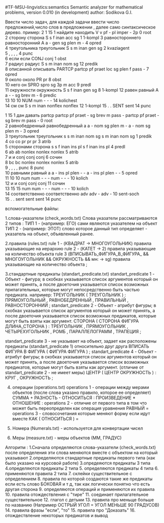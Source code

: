 #TF-MSU-lingvistics:semantics
Semantic analyzer for mathematical problems, version 0.010 (in development)
author: Sodikova G.I.

Ввести число задач, для каждой задачи ввести число предложений,число слов в предложении , далее само синтаксическое дерево.
пример:
2
1
15
1	найдите	находить	V	v pf - pl imper - 2p	0	root	
2	сторону	сторона	S	s f inan acc sg	1	1-kompl	
3	равностороннего	равносторонний	A	a - gen sg plen m -	4	opred	
4	треугольника	треугольник	S	s m inan gen sg	2	kvaziagent	
5	,	,	,	,	4	punc	
6	если	если	CONJ	conj	1	obst	
7	радиус	радиус	S	s m inan nom sg	12	predik	
8	описанной	описывать	PARTCP	partcp pf praet loc sg plen f pass -	7	opred	
9	около	около	PR	pr	8	obst	
10	него	он	SPRO	spro sg 3p m acc	9	predl	
11	окружности	окружность	S	s f inan gen sg	8	1-kompl	
12	равен	равный	A	a - - sg brev m -	6	predic	
13	10	10	NUM	num - - -	14	kolichest	
14	см	см	S	s m inan nonflex nonflex	12	1-kompl	
15	.	.	SENT	sent	14	punc	
				
1
15
1	дан	давать	partcp	partcp pf praet - sg brev m pass -	partcp pf praet - sg brev m pass -	0	root	
2	равнобедренный	равнобедренный	a	a - nom sg plen m -	a - nom sg plen m -	3	opred	
3	треугольник	треугольник	s	s m inan nom sg	s m inan nom sg	1	predik	
4	со	со	pr	pr	pr	3	аtrib	
5	сторонами	сторона	s	s f inan ins pl	s f inan ins pl	4	predl	
6	ab	ab	nonlex	nonlex	nonlex	5	atrib	
7	и	и	conj	conj	conj	6	сочин	
8	bc	bc	nonlex	nonlex	nonlex	5	atrib	
9	,	,	,	,	punc	8	punc	
10	равными	равный	a	a - ins pl plen - -	a - ins pl plen - -	5	opred	
11	10	10	num	num - - -	num - - -	10	kolich	
12	и	и	conj	conj	conj	11	сочин	
13	15	15	num	num - - -	num - - -	10	kolich	
14	соответственно	соответственно	adv	adv -	adv -	10	sent-soch	
15	.	.	sent	sent	sent	14	punc 

вспомогательные файлы:

1.слова-указатели (check_words.txt)
Слова указатели рассматриваются 2 типов :
ТИП 1 - (например: ЕГО) сами являются указателем на объект
ТИП 2 - (например: ЭТОТ) слово которое данный тип определяет - указатель на объект, объявленный ранее.

2.правила (rules.txt)
rule 1 - (КВАДРАТ -> МНОГОУГОЛЬНИК) правила указывающие на иерархию 
rule 2 - (КАТЕТ -> 2) правила указывающие на количество объекта
rule 3 (ВПИСЫВАТЬ_ФИГУРА_В_ФИГУРА_ && МНОГОУГОЛЬНИК && ОКРУЖНОСТЬ && мн: -> sg) правила указывающие на количество объекта ;

3.стандартные предикаты (standart_predicate.txt)
standart_predicate 1 - Объект - фигура; в скобках указывается список аргументов который он может принять, а после двоеточия указывается список возможных прилагательных, которые могут непосредственно быть частью предиката. 
например:
ТРЕУГОЛЬНИК ( ТРЕУГОЛЬНИК ) : 
		ПРЯМОУГОЛЬНЫЙ ,
		РАВНОБЕДРЕННЫЙ ,
		ПРАВИЛЬНЫЙ ,
		РАВНОСТОРОННИЙ ;
standart_predicate 2 - Объект - атрибут фигуры; в скобках указывается список аргументов который он может принять, а после двоеточия указывается список возможных предикатов, которые могут быть взяты как аргумент. 
СТОРОНА ( СТОРОНА ФИГУРА ДЛИНА_СТОРОНА ) :
		 	ТРЕУГОЛЬНИК ,
		 	ПРЯМОУГОЛЬНИК ,
		 	ЧЕТЫРЕХУГОЛЬНИК ,
		 	РОМБ ,
		 	ПАРАЛЛЕЛОГРАММ ,
		 	ТРАПЕЦИЯ ;

standart_predicate 3	- не указывает на объект, задает как расположены предикаты (standart_predicate 1) относительно друг друга
ВПИСАТЬ ФИГУРА В ФИГУРА ( ФИГУРА ФИГУРА ) ;
standart_predicate 4 - Объект - атрибут фигуры; в скобках указывается список аргументов который он может принять, а после двоеточия указывается список возможных предикатов, которые могут быть взяты как аргумент. (отличие от standart_predicate 2  - не имеет меры) 
ЦЕНТР ( ЦЕНТР ОКРУЖНОСТЬ ) : 
			КРУГ ,
			ОКРУЖНОСТЬ ;

4. операции (operations.txt)
operations 1 - операции между мерами объектов (после слова указано правило, которое ее определяет)
	СУММА +
	РАЗНОСТЬ -
	ОТНОСИТЬСЯ :
	ПРОИЗВЕДЕНИЕ *
	ОТНОШЕНИЕ :
operations 2 - отличие от первого типа в том что может быть переопределен как операция уравнения 
	РАВНЫЙ =
operations 3 - словосочетания которые меняют форму если идут вместе
	КАК ( ОТНОСИТЬСЯ ) =

5. Номера (Numerals.txt) - используется для конвертации чисел

6. Меры (measure.txt) - меры объектов (ММ, ГРАДУС)

Алгоритм :
1.Сначала определяются слова-указатели (check_words.txt)
после определения эти слова меняются вместе с объектом на который указывают
2.определяются стандартные предикаты первого типа (как было указано на курсовой работе)
3.опредеяются предикаты 3 типа
4.определяются предикаты 2 типа
5. определяются предикаты 4 типа
6. применяются правила 2 типа
7. склейки существительное с определением
8. правила по которой создаются такие же предикаты если есть слово БОКОВАЯ и т д, так как логически понятно что есть другая сторона
9. определяются операций и применяются их правила
10. правила отождествления с "тире"
11. соединает прилагательное существительное
12. глагол с детьми
13. правила про меньще больше по названию (Например ОСТРЫЙ УГОЛ = УГОЛ МЕНЬШЕ 90 ГРАДУСОВ)
14. правила фразы "если", "то"
15. правила про "Доказать" 
16. отождествление некоторых предикатов и вывод